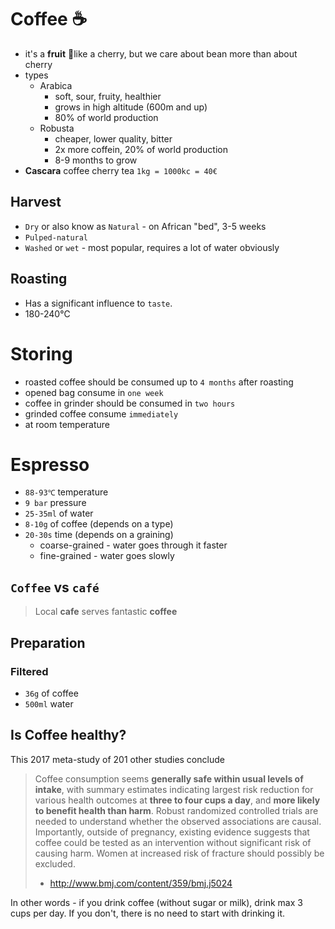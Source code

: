 # Coffee ☕️

- it's a **fruit** 🍒like a cherry, but we care about bean more than about cherry
- types
  - Arabica 
    - soft, sour, fruity, healthier
    - grows in high altitude (600m and up)
    - 80% of world production
  - Robusta 
    - cheaper, lower quality, bitter
    - 2x more coffein, 20% of world production
    - 8-9 months to grow
- **Cascara** coffee cherry tea `1kg = 1000kc = 40€`

## Harvest

- `Dry` or also know as `Natural` - on African "bed", 3-5 weeks
- `Pulped-natural`
- `Washed` or `wet` - most popular, requires a lot of water obviously

## Roasting

- Has a significant influence to `taste`.
- 180-240℃

# Storing

- roasted coffee should be consumed up to `4 months` after roasting
- opened bag consume in `one week`
- coffee in grinder should be consumed in `two hours`
- grinded coffee consume `immediately`
- at room temperature

# Espresso

- `88-93℃` temperature
- `9 bar` pressure
- `25-35ml` of water
- `8-10g` of coffee (depends on a type)
- `20-30s` time (depends on a graining)
  - coarse-grained - water goes through it faster
  - fine-grained - water goes slowly

## `Coffee` vs `café`

> Local **cafe** serves fantastic **coffee**

## Preparation

### Filtered

- `36g` of coffee 
- `500ml` water

## Is Coffee healthy? 

This 2017 meta-study of 201 other studies conclude
> Coffee consumption seems **generally safe within usual levels of intake**, with summary estimates indicating largest risk reduction for various health outcomes at **three to four cups a day**, and **more likely to benefit health than harm**. Robust randomized controlled trials are needed to understand whether the observed associations are causal. Importantly, outside of pregnancy, existing evidence suggests that coffee could be tested as an intervention without significant risk of causing harm. Women at increased risk of fracture should possibly be excluded.
> - http://www.bmj.com/content/359/bmj.j5024

In other words - if you drink coffee (without sugar or milk), drink max 3 cups per day. If you don't, there is no need to start with drinking it. 
